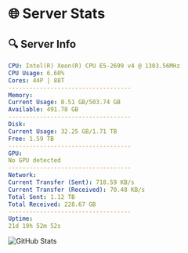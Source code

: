 # 🌐 Server Stats
## 🔍 Server Info
```yaml
CPU: Intel(R) Xeon(R) CPU E5-2699 v4 @ 1303.56MHz
CPU Usage: 6.60%
Cores: 44P | 88T
-----------------------------------
Memory:
Current Usage: 8.51 GB/503.74 GB
Available: 491.78 GB
-----------------------------------
Disk:
Current Usage: 32.25 GB/1.71 TB
Free: 1.59 TB
-----------------------------------
GPU:
No GPU detected
-----------------------------------
Network:
Current Transfer (Sent): 718.59 KB/s
Current Transfer (Received): 70.48 KB/s
Total Sent: 1.12 TB
Total Received: 228.67 GB
-----------------------------------
Uptime:
21d 19h 52m 52s
```
![GitHub Stats](https://img.shields.io/badge/Updated-2025-05-11_13:01:40-blue)
